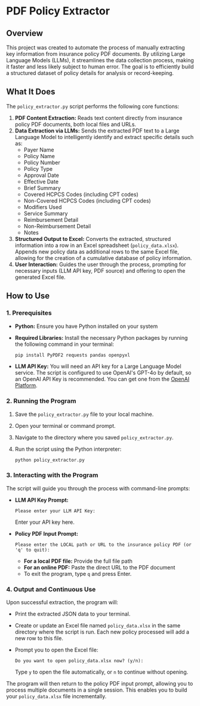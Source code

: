 # PDF Policy Extractor 

## Overview

This project was created to automate the process of manually extracting key information from insurance policy PDF documents. By utilizing Large Language Models (LLMs), it streamlines the data collection process, making it faster and less likely subject to human error. The goal is to efficiently build a structured dataset of policy details for analysis or record-keeping.

## What It Does

The `policy_extractor.py` script performs the following core functions:

1.  **PDF Content Extraction:** Reads text content directly from insurance policy PDF documents, both local files and URLs.
2.  **Data Extraction via LLMs:** Sends the extracted PDF text to a Large Language Model to intelligently identify and extract specific details such as:
    *   Payer Name
    *   Policy Name
    *   Policy Number
    *   Policy Type
    *   Approval Date
    *   Effective Date
    *   Brief Summary
    *   Covered HCPCS Codes (including CPT codes)
    *   Non-Covered HCPCS Codes (including CPT codes)
    *   Modifiers Used
    *   Service Summary
    *   Reimbursement Detail
    *   Non-Reimbursement Detail
    *   Notes
3.  **Structured Output to Excel:** Converts the extracted, structured information into a row in an Excel spreadsheet (`policy_data.xlsx`). Appends new policy data as additional rows to the same Excel file, allowing for the creation of a cumulative database of policy information.
5.  **User Interaction:** Guides the user through the process, prompting for necessary inputs (LLM API key, PDF source) and offering to open the generated Excel file.

## How to Use

### 1. Prerequisites

*   **Python:** Ensure you have Python installed on your system 
*   **Required Libraries:** Install the necessary Python packages by running the following command in your terminal:

    ```bash
    pip install PyPDF2 requests pandas openpyxl
    ```

*   **LLM API Key:** You will need an API key for a Large Language Model service. The script is configured to use OpenAI's GPT-4o by default, so an OpenAI API Key is recommended. You can get one from the [OpenAI Platform](https://platform.openai.com/account/api-keys).

### 2. Running the Program

1.  Save the `policy_extractor.py` file to your local machine.
2.  Open your terminal or command prompt.
3.  Navigate to the directory where you saved `policy_extractor.py`.
4.  Run the script using the Python interpreter:

    ```bash
    python policy_extractor.py
    ```

### 3. Interacting with the Program

The script will guide you through the process with command-line prompts:

*   **LLM API Key Prompt:**

    ```
    Please enter your LLM API Key:
    ```
    Enter your API key here. 

*   **Policy PDF Input Prompt:**

    ```
    Please enter the LOCAL path or URL to the insurance policy PDF (or 'q' to quit):
    ```
    *   **For a local PDF file:** Provide the full file path
    *   **For an online PDF:** Paste the direct URL to the PDF document 
    *   To exit the program, type `q` and press Enter.

### 4. Output and Continuous Use

Upon successful extraction, the program will:

*   Print the extracted JSON data to your terminal.
*   Create or update an Excel file named `policy_data.xlsx` in the same directory where the script is run. Each new policy processed will add a new row to this file.
*   Prompt you to open the Excel file:

    ```
    Do you want to open policy_data.xlsx now? (y/n):
    ```
    Type `y` to open the file automatically, or `n` to continue without opening.

The program will then return to the policy PDF input prompt, allowing you to process multiple documents in a single session. This enables you to build your `policy_data.xlsx` file incrementally.
